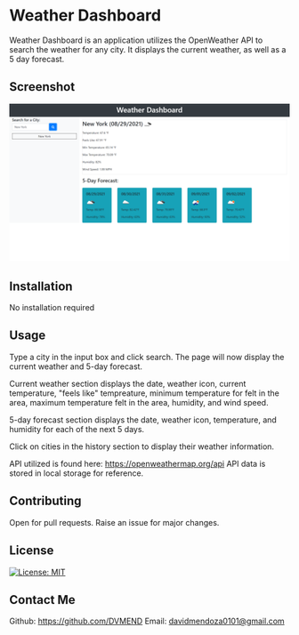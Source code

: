 # Weather Dashboard

Weather Dashboard is an application utilizes the OpenWeather API to search the weather for any city. It displays the current weather, as well as a 5 day forecast. 

## Screenshot

![Weather-Dashboard-Screenshot](Assets\Weather-Dashboard-Screenshot.png)

## Installation 

No installation required

## Usage

Type a city in the input box and click search. The page will now display the current weather and 5-day forecast.

Current weather section displays the date, weather icon, current temperature, "feels like" tempreature, minimum temperature for felt in the area, maximum temperature felt in the area, humidity, and wind speed. 

5-day forecast section displays the date, weather icon, temperature, and humidity for each of the next 5 days. 

Click on cities in the history section to display their weather information.

API utilized is found here:  https://openweathermap.org/api
API data is stored in local storage for reference. 

## Contributing
Open for pull requests. Raise an issue for major changes. 

## License
[![License: MIT](https://img.shields.io/badge/License-MIT-yellow.svg)](https://opensource.org/licenses/MIT)

## Contact Me
Github: https://github.com/DVMEND
Email: davidmendoza0101@gmail.com
